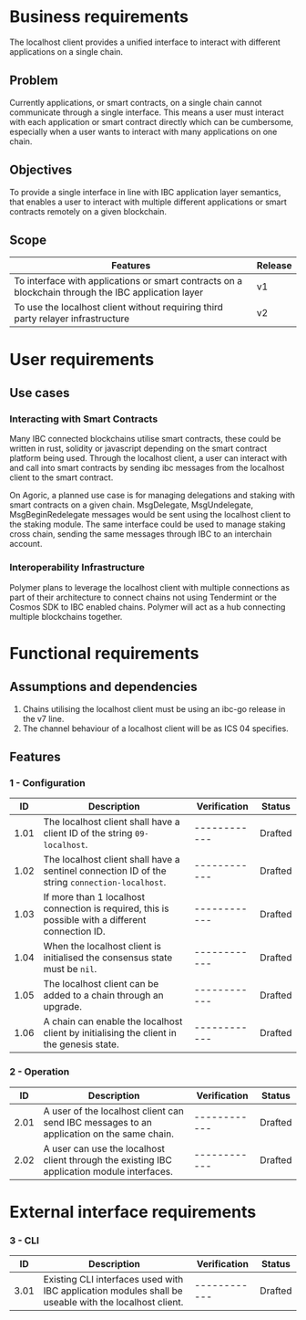 <!-- More detailed information about the requirements engineering process can be found at https://github.com/cosmos/ibc-go/wiki/Requirements-engineering -->

# Business requirements

The localhost client provides a unified interface to interact with different applications on a single chain.

## Problem

Currently applications, or smart contracts, on a single chain cannot communicate through a single interface. This means a user must interact with each application or smart contract directly which can be cumbersome, especially when a user wants to interact with many applications on one chain.

## Objectives

To provide a single interface in line with IBC application layer semantics, that enables a user to interact with multiple different applications or smart contracts remotely on a given blockchain. 

## Scope

| Features  | Release |
| --------- | ------- |
| To interface with applications or smart contracts on a blockchain through the IBC application layer | v1 |
| To use the localhost client without requiring third party relayer infrastructure | v2 |

# User requirements

## Use cases

### Interacting with Smart Contracts

Many IBC connected blockchains utilise smart contracts, these could be written in rust, solidity or javascript depending on the smart contract platform being used.  Through the localhost client, a user can interact with and call into smart contracts by sending ibc messages from the localhost client to the smart contract. 

On Agoric, a planned use case is for managing delegations and staking with smart contracts on a given chain. MsgDelegate, MsgUndelegate, MsgBeginRedelegate messages would be sent using the localhost client to the staking module. The same interface could be used to manage staking cross chain, sending the same messages through IBC to an interchain account.

### Interoperability Infrastructure

Polymer plans to leverage the localhost client with multiple connections as part of their architecture to connect chains not using Tendermint or the Cosmos SDK to IBC enabled chains. Polymer will act as a hub connecting multiple blockchains together. 

# Functional requirements

## Assumptions and dependencies

1. Chains utilising the localhost client must be using an ibc-go release in the v7 line.
2. The channel behaviour of a localhost client will be as ICS 04 specifies.

## Features

### 1 - Configuration

| ID | Description | Verification | Status | 
| -- | ----------- | ------------ | ------ | 
| 1.01 | The localhost client shall have a client ID of the string `09-localhost`. | ------------ | Drafted | 
| 1.02 | The localhost client shall have a sentinel connection ID of the string `connection-localhost`. | ------------ | Drafted | 
| 1.03 | If more than 1 localhost connection is required, this is possible with a different connection ID. | ------------ | Drafted |
| 1.04 | When the localhost client is initialised the consensus state must be `nil`. | ------------ | Drafted |
| 1.05 | The localhost client can be added to a chain through an upgrade. | ------------ | Drafted |
| 1.06 | A chain can enable the localhost client by initialising the client in the genesis state. | ------------ | Drafted |

### 2 - Operation

| ID | Description | Verification | Status | 
| -- | ----------- | ------------ | ------ | 
| 2.01 | A user of the localhost client can send IBC messages to an application on the same chain. | ------------ | Drafted| 
| 2.02 | A user can use the localhost client through the existing IBC application module interfaces. | ------------ | Drafted| 


# External interface requirements

### 3 - CLI

| ID | Description | Verification | Status |
| -- | ----------- | ------------ | ------ | 
| 3.01 | Existing CLI interfaces used with IBC application modules shall be useable with the localhost client. | ------------ | Drafted | 
